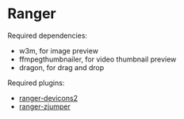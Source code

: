# Ranger

Required dependencies:

- w3m, for image preview
- ffmpegthumbnailer, for video thumbnail preview
- dragon, for drag and drop

Required plugins:

- [ranger-devicons2](https://github.com/cdump/ranger-devicons2)
- [ranger-zjumper](https://github.com/ask1234560/ranger-zjumper)
